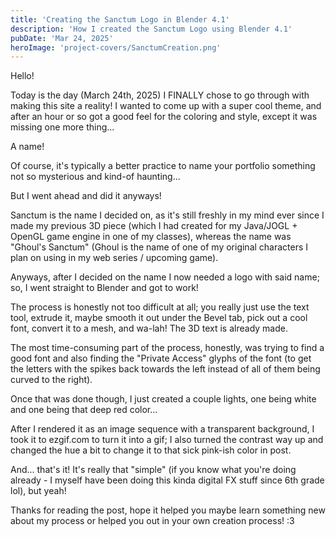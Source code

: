 ```yaml
---
title: 'Creating the Sanctum Logo in Blender 4.1'
description: 'How I created the Sanctum Logo using Blender 4.1'
pubDate: 'Mar 24, 2025'
heroImage: 'project-covers/SanctumCreation.png'
---
```


Hello!

Today is the day (March 24th, 2025) I FINALLY chose to go through with making this site a reality!
I wanted to come up with a super cool theme, and after an hour or so got a good feel for the coloring and style, except it was missing one more thing...

A name!

Of course, it's typically a better practice to name your portfolio something not so mysterious and kind-of haunting...

But I went ahead and did it anyways!

Sanctum is the name I decided on, as it's still freshly in my mind ever since I made my previous 3D piece (which I had created for my Java/JOGL + OpenGL game engine in one of my classes), whereas the name was "Ghoul's Sanctum" (Ghoul is the name of one of my original characters I plan on using in my web series / upcoming game).

Anyways, after I decided on the name I now needed a logo with said name; so, I went straight to Blender and got to work!

The process is honestly not too difficult at all; you really just use the text tool, extrude it, maybe smooth it out under the Bevel tab, pick out a cool font, convert it to a mesh, and wa-lah! The 3D text is already made.

The most time-consuming part of the process, honestly, was trying to find a good font and also finding the "Private Access" glyphs of the font (to get the letters with the spikes back towards the left instead of all of them being curved to the right).

Once that was done though, I just created a couple lights, one being white and one being that deep red color...

After I rendered it as an image sequence with a transparent background, I took it to ezgif.com to turn it into a gif; I also turned the contrast way up and changed the hue a bit to change it to that sick pink-ish color in post.

And... that's it! It's really that "simple" (if you know what you're doing already - I myself have been doing this kinda digital FX stuff since 6th grade lol), but yeah!

Thanks for reading the post, hope it helped you maybe learn something new about my process or helped you out in your own creation process! :3
